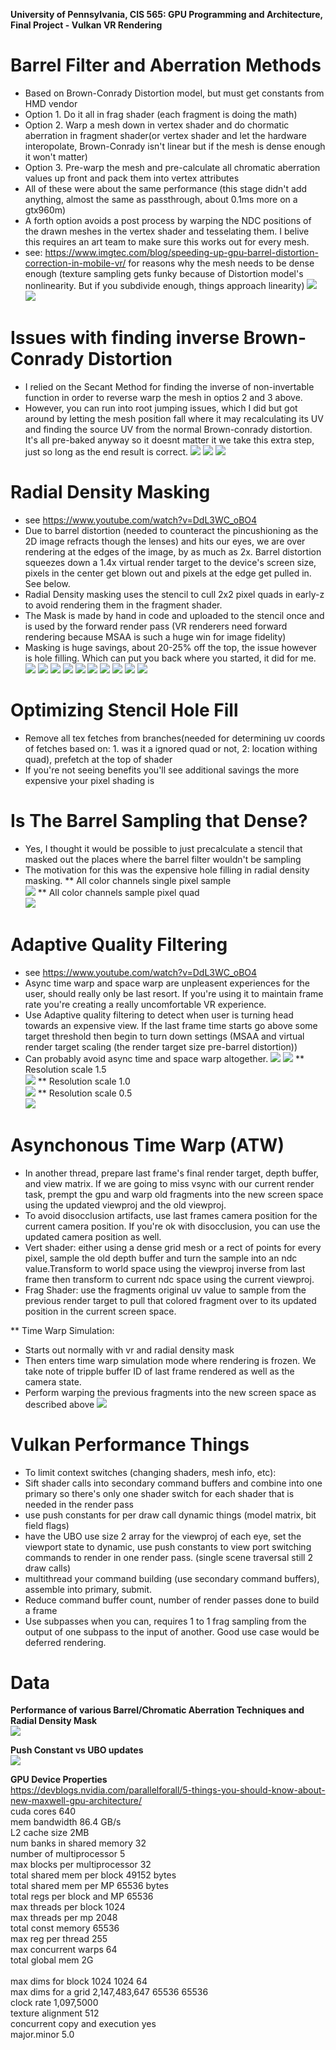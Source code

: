 **University of Pennsylvania, CIS 565: GPU Programming and Architecture,
Final Project - Vulkan VR Rendering**

# Barrel Filter and Aberration Methods
* Based on Brown-Conrady Distortion model, but must get constants from HMD vendor
* Option 1. Do it all in frag shader (each fragment is doing the math)
* Option 2. Warp a mesh down in vertex shader and do chormatic aberration in fragment shader(or vertex shader and let the hardware interopolate, Brown-Conrady isn't linear but if the mesh is dense enough it won't matter)
* Option 3. Pre-warp the mesh and pre-calculate all chromatic aberration values up front and pack them into vertex attributes
* All of these were about the same performance (this stage didn't add anything, almost the same as passthrough, about 0.1ms more on a gtx960m)
* A forth option avoids a post process by warping the NDC positions of the drawn meshes in the vertex shader and tesselating them. I belive this requires an art team to make sure this works out for every mesh. 
* see: https://www.imgtec.com/blog/speeding-up-gpu-barrel-distortion-correction-in-mobile-vr/
for reasons why the mesh needs to be dense enough (texture sampling gets funky because of Distortion model's nonlinearity. But if you subdivide enough, things approach linearity)
![](SecondaryVR/img/nonstencil.png)
![](SecondaryVR/img/aberration.png)


# Issues with finding inverse Brown-Conrady Distortion
* I relied on the Secant Method for finding the inverse of non-invertable function in order to reverse warp the mesh in optios 2 and 3 above. 
* However, you can run into root jumping issues, which I did but got around by letting the mesh position fall where it may recalculating its UV and finding the source UV from the normal Brown-conrady distortion. It's all pre-baked anyway so it doesnt matter it we take this extra step, just so long as the end result is correct.
![](SecondaryVR/img/secantmethod.png)
![](SecondaryVR/img/rootjumping.png)
![](SecondaryVR/img/precalcmesh.png)

# Radial Density Masking
* see https://www.youtube.com/watch?v=DdL3WC_oBO4
* Due to barrel distortion (needed to counteract the pincushioning as the 2D image refracts though the lenses) and hits our eyes, we are over rendering at the edges of the image, by as much as 2x. Barrel distortion squeezes down a 1.4x virtual render target to the device's screen size, pixels in the center get blown out and pixels at the edge get pulled in. See below.
* Radial Density masking uses the stencil to cull 2x2 pixel quads in early-z to avoid rendering them in the fragment shader. 
* The Mask is made by hand in code and uploaded to the stencil once and is used by the forward render pass (VR renderers need forward rendering because MSAA is such a huge win for image fidelity)
* Masking is huge savings, about 20-25% off the top, the issue however is hole filling. Which can put you back where you started, it did for me.
![](SecondaryVR/img/radialStencilMask.bmp)
![](SecondaryVR/img/stencilMask1to1.png)
![](SecondaryVR/img/stencilmask.png)
![](SecondaryVR/img/holefill.png)
![](SecondaryVR/img/all.png)
![](SecondaryVR/img/debugHoleFill.png)
![](SecondaryVR/img/noBarrelNoStencil.png)
![](SecondaryVR/img/noBarrelStencilHoleFill.png)
![](SecondaryVR/img/radialdensitymask.png)
![](SecondaryVR/img/radialDensityMaskingWithTAA.png)

# Optimizing Stencil Hole Fill
* Remove all tex fetches from branches(needed for determining uv coords of fetches based on: 1. was it a ignored quad or not, 2: location withing quad), prefetch at the top of shader
* If you're not seeing benefits you'll see additional savings the more expensive your pixel shading is

# Is The Barrel Sampling that Dense? 
* Yes, I thought it would be possible to just precalculate a stencil that masked out the places where the barrel filter wouldn't be sampling
* The motivation for this was the expensive hole filling in radial density masking. 
** All color channels single pixel sample<br />
![](SecondaryVR/img/preCalcBarrelSamplingMaskActualPixelsThatWillBeSampled.bmp)
** All color channels sample pixel quad <br />
![](SecondaryVR/img/preCalcBarrelSamplingMaskActualPixelsThatWIllBeSampled_TheirQuads.bmp)


# Adaptive Quality Filtering
* see https://www.youtube.com/watch?v=DdL3WC_oBO4
* Async time warp and space warp are unpleasent experiences for the user, should really only be last resort. If you're using it to maintain frame rate you're creating a really uncomfortable VR experience.
* Use Adaptive quality filtering to detect when user is turning head towards an expensive view. If the last frame time starts go above some target threshold then begin to turn down settings (MSAA and virtual render target scaling (the render target size pre-barrel distortion))
* Can probably avoid async time and space warp altogether.
![](SecondaryVR/img/adaptiveQuality.bmp)
![](SecondaryVR/img/adaptiveQualitySettings.png)
** Resolution scale 1.5<br />
![](SecondaryVR/img/adaptiveQuality1.5.png)
** Resolution scale 1.0<br />
![](SecondaryVR/img/adaptiveQuality1.0.png)
** Resolution scale 0.5<br />
![](SecondaryVR/img/adaptiveQuality0.5.png)

# Asynchonous Time Warp (ATW)
* In another thread, prepare last frame's final render target, depth buffer, and view matrix. If we are going to miss vsync with our current render task, prempt the gpu and warp old fragments into the new screen space using the updated viewproj and the old viewproj.
* To avoid disocclusion artifacts, use last frames camera position for the current camera position. If you're ok with disocclusion, you can use the updated camera position as well. 
* Vert shader: either using a dense grid mesh or a rect of points for every pixel, sample the old depth buffer and turn the sample into an ndc value.Transform to world space using the viewproj inverse from last frame then transform to current ndc space using the current viewproj. 
* Frag Shader: use the fragments original uv value to sample from the previous render target to pull that colored fragment over to its updated position in the current screen space. 

** Time Warp Simulation: <br />
* Starts out normally with vr and radial density mask
* Then enters time warp simulation mode where rendering is frozen. We take note of tripple buffer ID of last frame rendered as well as the camera state. 
* Perform warping the previous fragments into the new screen space as described above
![](SecondaryVR/img/timewarp.gif)



# Vulkan Performance Things
* To limit context switches (changing shaders, mesh info, etc):
* Sift shader calls into secondary command buffers and combine into one primary so there's only one shader switch for each shader that is needed in the render pass
* use push constants for per draw call dynamic things (model matrix, bit field flags)
* have the UBO use size 2 array for the viewproj of each eye, set the viewport state to dynamic, use push constants to view port switching commands to render in one render pass. (single scene traversal still 2 draw calls)
* multithread your command building (use secondary command buffers), assemble into primary, submit.
* Reduce command buffer count, number of render passes done to build a frame
* Use subpasses when you can, requires 1 to 1 frag sampling from the output of one subpass to the input of another. Good use case would be deferred rendering.

# Data
**Performance of various Barrel/Chromatic Aberration Techniques and Radial Density Mask**<br />
![](SecondaryVR/img/BarrelAberrationStencil.png)

**Push Constant vs UBO updates**<br />
![](SecondaryVR/img/pushconstant.png)


**GPU Device Properties**<br />
https://devblogs.nvidia.com/parallelforall/5-things-you-should-know-about-new-maxwell-gpu-architecture/<br />
cuda cores 640<br />
mem bandwidth 86.4 GB/s<br />
L2 cache size 2MB<br />
num banks in shared memory 32<br />
number of multiprocessor 5<br />
max blocks per multiprocessor 32<br />
total shared mem per block 49152 bytes<br />
total shared mem per MP 65536 bytes<br />
total regs per block and MP 65536<br />
max threads per block 1024<br />
max threads per mp 2048<br />
total const memory 65536<br />
max reg per thread 255<br />
max concurrent warps 64<br />
total global mem 2G<br />
<br />
max dims for block 1024 1024 64<br />
max dims for a grid 2,147,483,647 65536 65536<br />
clock rate 1,097,5000<br />
texture alignment 512<br />
concurrent copy and execution yes<br />
major.minor 5.0<br />
